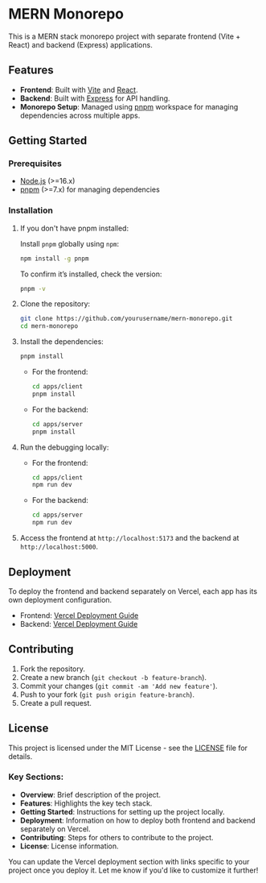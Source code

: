 # MERN Monorepo

This is a MERN stack monorepo project with separate frontend (Vite + React) and backend (Express) applications.

## Features

- **Frontend**: Built with [Vite](https://vitejs.dev/) and [React](https://reactjs.org/).
- **Backend**: Built with [Express](https://expressjs.com/) for API handling.
- **Monorepo Setup**: Managed using [pnpm](https://pnpm.io/) workspace for managing dependencies across multiple apps.

## Getting Started

### Prerequisites

- [Node.js](https://nodejs.org/en/) (>=16.x)
- [pnpm](https://pnpm.io/) (>=7.x) for managing dependencies

### Installation



1. If you don't have pnpm installed:
   
   Install `pnpm` globally using `npm`:

   ```bash
   npm install -g pnpm
   ``` 
   
   To confirm it’s installed, check the version:
   
   ```bash
   pnpm -v
   ```
   
2. Clone the repository:

   ```bash
   git clone https://github.com/yourusername/mern-monorepo.git
   cd mern-monorepo
   ```

3. Install the dependencies:

   ```bash
   pnpm install
   ```
   - For the frontend:

     ```bash
     cd apps/client
     pnpm install
     ```

   - For the backend:

     ```bash
     cd apps/server
     pnpm install
     ```
     
4. Run the debugging locally:

   - For the frontend:

     ```bash
     cd apps/client
     npm run dev
     ```

   - For the backend:

     ```bash
     cd apps/server
     npm run dev
     ```

5. Access the frontend at `http://localhost:5173` and the backend at `http://localhost:5000`.

## Deployment

To deploy the frontend and backend separately on Vercel, each app has its own deployment configuration. 

- Frontend: [Vercel Deployment Guide](https://vercel.com/docs)
- Backend: [Vercel Deployment Guide](https://vercel.com/docs)

## Contributing

1. Fork the repository.
2. Create a new branch (`git checkout -b feature-branch`).
3. Commit your changes (`git commit -am 'Add new feature'`).
4. Push to your fork (`git push origin feature-branch`).
5. Create a pull request.

## License

This project is licensed under the MIT License - see the [LICENSE](LICENSE) file for details.

### Key Sections:
- **Overview**: Brief description of the project.
- **Features**: Highlights the key tech stack.
- **Getting Started**: Instructions for setting up the project locally.
- **Deployment**: Information on how to deploy both frontend and backend separately on Vercel.
- **Contributing**: Steps for others to contribute to the project.
- **License**: License information.

You can update the Vercel deployment section with links specific to your project once you deploy it. Let me know if you'd like to customize it further!
